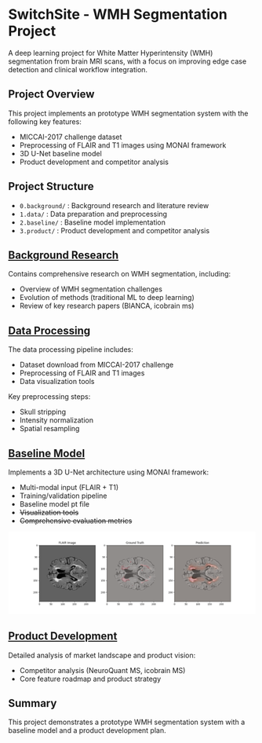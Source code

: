 # SwitchSite - WMH Segmentation Project

A deep learning project for White Matter Hyperintensity (WMH) segmentation from brain MRI scans, with a focus on improving edge case detection and clinical workflow integration.

## Project Overview

This project implements an prototype WMH segmentation system with the following key features:
- MICCAI-2017 challenge dataset
- Preprocessing of FLAIR and T1 images using MONAI framework
- 3D U-Net baseline model
- Product development and competitor analysis

## Project Structure

- `0.background/` : Background research and literature review
- `1.data/` : Data preparation and preprocessing
- `2.baseline/` : Baseline model implementation
- `3.product/` : Product development and competitor analysis


## [Background Research](0.background/README.md)
Contains comprehensive research on WMH segmentation, including:
- Overview of WMH segmentation challenges
- Evolution of methods (traditional ML to deep learning)
- Review of key research papers (BIANCA, icobrain ms)

## [Data Processing](1.data/data_preparation.ipynb)

The data processing pipeline includes:
- Dataset download from MICCAI-2017 challenge
- Preprocessing of FLAIR and T1 images
- Data visualization tools

Key preprocessing steps:
- Skull stripping
- Intensity normalization
- Spatial resampling

## [Baseline Model](2.baseline/baseline_experiment.ipynb)
Implements a 3D U-Net architecture using MONAI framework:
- Multi-modal input (FLAIR + T1)
- Training/validation pipeline
- Baseline model pt file
- ~~Visualization tools~~
- ~~Comprehensive evaluation metrics~~

![case 1](2.baseline/figs/case_1.png)


## [Product Development](3.product/README.md)
Detailed analysis of market landscape and product vision:
- Competitor analysis (NeuroQuant MS, icobrain MS)
- Core feature roadmap and product strategy

## Summary

This project demonstrates a prototype WMH segmentation system with a baseline model and a product development plan.
